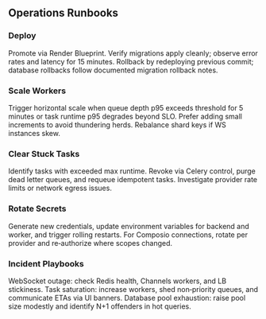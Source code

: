 ## Operations Runbooks

### Deploy

Promote via Render Blueprint. Verify migrations apply cleanly; observe error rates and latency for 15 minutes. Rollback by redeploying previous commit; database rollbacks follow documented migration rollback notes.

### Scale Workers

Trigger horizontal scale when queue depth p95 exceeds threshold for 5 minutes or task runtime p95 degrades beyond SLO. Prefer adding small increments to avoid thundering herds. Rebalance shard keys if WS instances skew.

### Clear Stuck Tasks

Identify tasks with exceeded max runtime. Revoke via Celery control, purge dead letter queues, and requeue idempotent tasks. Investigate provider rate limits or network egress issues.

### Rotate Secrets

Generate new credentials, update environment variables for backend and worker, and trigger rolling restarts. For Composio connections, rotate per provider and re‑authorize where scopes changed.

### Incident Playbooks

WebSocket outage: check Redis health, Channels workers, and LB stickiness. Task saturation: increase workers, shed non‑priority queues, and communicate ETAs via UI banners. Database pool exhaustion: raise pool size modestly and identify N+1 offenders in hot queries.



